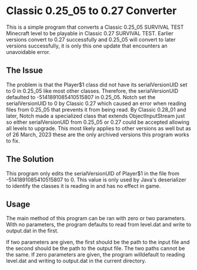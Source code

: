 # Classic 0.25_05 to 0.27 Converter
This is a simple program that converts a Classic 0.25_05 SURVIVAL TEST Minecraft level to be playable in Classic 0.27 SURVIVAL TEST. Earlier versions convert 
to 0.27 successfully and 0.25_05 will convert to later versions successfully, it is only this one update that encounters an unavoidable error. 

## The Issue
The problem is that the Player$1 class did not have its serialVersionUID set to 0 in 0.25_05 like most other classes. Therefore, the serialVersionUID defaulted
to -5141891085410515807 in 0.25_05. Notch set the serialVersionUID to 0 by Classic 0.27 which caused an error when reading files from 0.25_05 that prevents
it from being read. By Classic 0.28_01 and later, Notch made a specialized class that extends ObjectInputStream just so either serialVersionUID from 0.25_05
or 0.27 could be accepted allowing all levels to upgrade. This most likely applies to other versions as well but as of 26 March, 2023 these are the only 
archived versions this program works to fix.

## The Solution
This program only edits the serialVersionUID of Player$1 in the file from -5141891085410515807 to 0. This value is only used by Java's deserializer to 
identify the classes it is reading in and has no effect in game.

## Usage
The main method of this program can be ran with zero or two parameters. With no parameters, the program defaults to read from level.dat and write to 
output.dat in the first.

If two parameters are given, the first should be the path to the input file and
the second should be the path to the output file. The two paths cannot be the same. If zero parameters are given, the program willdefault to reading 
level.dat and writing to output.dat in the current directory.
